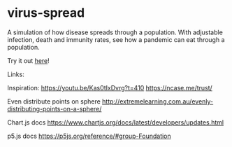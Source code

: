 # virus-spread
A simulation of how disease spreads through a population. With adjustable infection, death and immunity rates, see how a pandemic can eat through a population.

Try it out [here](https://avery2.github.io/virus-spread/)!

Links:

Inspiration:
https://youtu.be/Kas0tIxDvrg?t=410
https://ncase.me/trust/

Even distribute points on sphere
http://extremelearning.com.au/evenly-distributing-points-on-a-sphere/

Chart.js docs
https://www.chartjs.org/docs/latest/developers/updates.html

p5.js docs
https://p5js.org/reference/#group-Foundation

